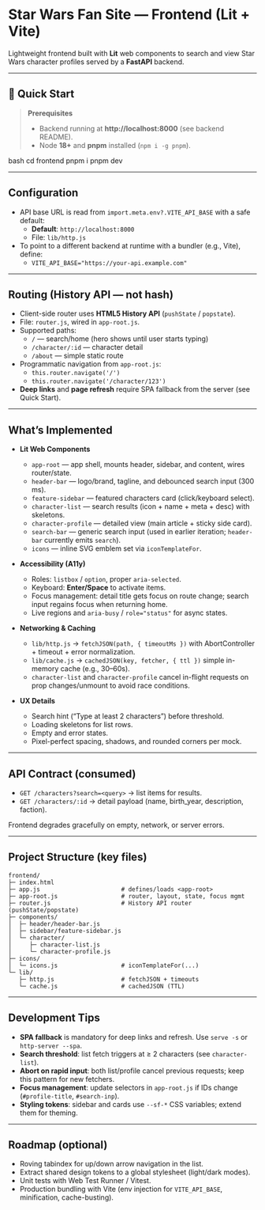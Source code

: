 # Star Wars Fan Site — Frontend (Lit + Vite)

Lightweight frontend built with **Lit** web components to search and view Star
Wars character profiles served by a **FastAPI** backend.

---

## 🚀 Quick Start

> **Prerequisites**
>
> - Backend running at **http://localhost:8000** (see backend README).
> - Node **18+** and **pnpm** installed (`npm i -g pnpm`).


bash
cd frontend
pnpm i
pnpm dev

---

## Configuration

- API base URL is read from `import.meta.env?.VITE_API_BASE` with a safe
  default:
  - **Default**: `http://localhost:8000`
  - File: `lib/http.js`
- To point to a different backend at runtime with a bundler (e.g., Vite),
  define:
  - `VITE_API_BASE="https://your-api.example.com"`

---

## Routing (History API — not hash)

- Client-side router uses **HTML5 History API** (`pushState` / `popstate`).
- File: `router.js`, wired in `app-root.js`.
- Supported paths:
  - `/` — search/home (hero shows until user starts typing)
  - `/character/:id` — character detail
  - `/about` — simple static route
- Programmatic navigation from `app-root.js`:
  - `this.router.navigate('/')`
  - `this.router.navigate('/character/123')`
- **Deep links** and **page refresh** require SPA fallback from the server (see
  Quick Start).

---

## What’s Implemented

- **Lit Web Components**

  - `app-root` — app shell, mounts header, sidebar, and content, wires
    router/state.
  - `header-bar` — logo/brand, tagline, and debounced search input (300 ms).
  - `feature-sidebar` — featured characters card (click/keyboard select).
  - `character-list` — search results (icon + name + meta + desc) with
    skeletons.
  - `character-profile` — detailed view (main article + sticky side card).
  - `search-bar` — generic search input (used in earlier iteration; `header-bar`
    currently emits `search`).
  - `icons` — inline SVG emblem set via `iconTemplateFor`.

- **Accessibility (A11y)**

  - Roles: `listbox` / `option`, proper `aria-selected`.
  - Keyboard: **Enter/Space** to activate items.
  - Focus management: detail title gets focus on route change; search input
    regains focus when returning home.
  - Live regions and `aria-busy` / `role="status"` for async states.

- **Networking & Caching**

  - `lib/http.js` → `fetchJSON(path, { timeoutMs })` with AbortController +
    timeout + error normalization.
  - `lib/cache.js` → `cachedJSON(key, fetcher, { ttl })` simple in-memory cache
    (e.g., 30–60s).
  - `character-list` and `character-profile` cancel in-flight requests on prop
    changes/unmount to avoid race conditions.

- **UX Details**
  - Search hint (“Type at least 2 characters”) before threshold.
  - Loading skeletons for list rows.
  - Empty and error states.
  - Pixel-perfect spacing, shadows, and rounded corners per mock.

---

## API Contract (consumed)

- `GET /characters?search=<query>` → list items for results.
- `GET /characters/:id` → detail payload (name, birth_year, description,
  faction).

Frontend degrades gracefully on empty, network, or server errors.

---

## Project Structure (key files)

```
frontend/
├─ index.html
├─ app.js                       # defines/loads <app-root>
├─ app-root.js                  # router, layout, state, focus mgmt
├─ router.js                    # History API router (pushState/popstate)
├─ components/
│  ├─ header/header-bar.js
│  ├─ sidebar/feature-sidebar.js
│  └─ character/
│     ├─ character-list.js
│     └─ character-profile.js
├─ icons/
│  └─ icons.js                  # iconTemplateFor(...)
└─ lib/
   ├─ http.js                   # fetchJSON + timeouts
   └─ cache.js                  # cachedJSON (TTL)
```

---

## Development Tips

- **SPA fallback** is mandatory for deep links and refresh. Use `serve -s` or
  `http-server --spa`.
- **Search threshold**: list fetch triggers at ≥ 2 characters (see
  `character-list`).
- **Abort on rapid input**: both list/profile cancel previous requests; keep
  this pattern for new fetchers.
- **Focus management**: update selectors in `app-root.js` if IDs change
  (`#profile-title`, `#search-inp`).
- **Styling tokens**: sidebar and cards use `--sf-*` CSS variables; extend them
  for theming.

---

## Roadmap (optional)

- Roving tabindex for up/down arrow navigation in the list.
- Extract shared design tokens to a global stylesheet (light/dark modes).
- Unit tests with Web Test Runner / Vitest.
- Production bundling with Vite (env injection for `VITE_API_BASE`,
  minification, cache-busting).
